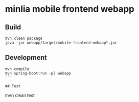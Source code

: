 minlia mobile frontend webapp
===

## Build
```
mvn clean package
java -jar webapp/target/mobile-frontend-webapp*.jar 
```

## Development
```
mvn compile
mvn spring-boot:run -pl webapp
´´´

## Test
```
mvn clean test
```